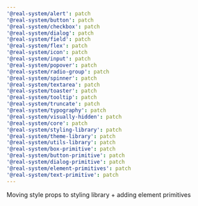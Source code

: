 ```yaml
---
'@real-system/alert': patch
'@real-system/button': patch
'@real-system/checkbox': patch
'@real-system/dialog': patch
'@real-system/field': patch
'@real-system/flex': patch
'@real-system/icon': patch
'@real-system/input': patch
'@real-system/popover': patch
'@real-system/radio-group': patch
'@real-system/spinner': patch
'@real-system/textarea': patch
'@real-system/toaster': patch
'@real-system/tooltip': patch
'@real-system/truncate': patch
'@real-system/typography': patch
'@real-system/visually-hidden': patch
'@real-system/core': patch
'@real-system/styling-library': patch
'@real-system/theme-library': patch
'@real-system/utils-library': patch
'@real-system/box-primitive': patch
'@real-system/button-primitive': patch
'@real-system/dialog-primitive': patch
'@real-system/element-primitives': patch
'@real-system/text-primitive': patch
---
```


Moving style props to styling library + adding element primitives
